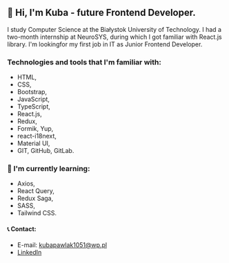 ## 👋 Hi, I'm Kuba - future **Frontend Developer**.

I study Computer Science at the Białystok University of Technology. I had a two-month internship at NeuroSYS, during which I got familiar with React.js library. I'm lookingfor my first job in IT as Junior Frontend Developer. 

### Technologies and tools that I'm familiar with: 

- HTML,
- CSS,
- Bootstrap,
- JavaScript,
- TypeScript,
- React.js,
- Redux,
- Formik, Yup,
- react-i18next,
- Material UI,
- GIT, GitHub, GitLab.

### 📖 I'm currently learning: 

- Axios,
- React Query,
- Redux Saga,
- SASS,
- Tailwind CSS.

#### 📞 Contact:

- E-mail: kubapawlak1051@wp.pl
- [LinkedIn](https://www.linkedin.com/in/jakub-pawlak-frontend-dev/)
